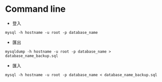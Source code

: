 # Command line

- 登入
```
mysql -h hostname -u root -p database_name
```

- 匯出
```
mysqldump -h hostname -u root -p database_name > database_name_backup.sql
```

- 匯入
```
mysql -h hostname -u root -p database_name < database_name_backup.sql
```